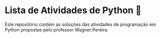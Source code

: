 # Lista de Atividades de Python 🐍
Este repositório contém as soluções das atividades de programação em Python propostas pelo professor Wagner Pereira.
